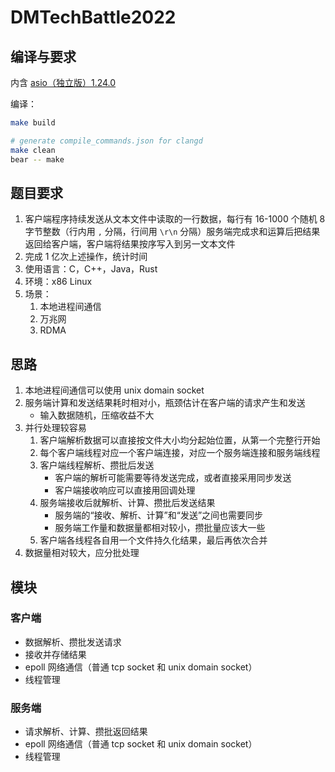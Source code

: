 # DMTechBattle2022
## 编译与要求
内含 [asio（独立版）1.24.0](http://think-async.com/Asio/)

编译：
```bash
make build

# generate compile_commands.json for clangd
make clean
bear -- make
```

## 题目要求
1. 客户端程序持续发送从文本文件中读取的一行数据，每行有 16-1000 个随机 8 字节整数（行内用 `,` 分隔，行间用 `\r\n` 分隔）服务端完成求和运算后把结果返回给客户端，客户端将结果按序写入到另一文本文件
2. 完成 1 亿次上述操作，统计时间
3. 使用语言：C，C++，Java，Rust
4. 环境：x86 Linux
5. 场景：
    1. 本地进程间通信
    2. 万兆网
    3. RDMA

## 思路
1. 本地进程间通信可以使用 unix domain socket
2. 服务端计算和发送结果耗时相对小，瓶颈估计在客户端的请求产生和发送
    - 输入数据随机，压缩收益不大
3. 并行处理较容易
    1. 客户端解析数据可以直接按文件大小均分起始位置，从第一个完整行开始
    2. 每个客户端线程对应一个客户端连接，对应一个服务端连接和服务端线程
    3. 客户端线程解析、攒批后发送
        - 客户端的解析可能需要等待发送完成，或者直接采用同步发送
        - 客户端接收响应可以直接用回调处理
    4. 服务端接收后就解析、计算、攒批后发送结果
        - 服务端的“接收、解析、计算”和“发送”之间也需要同步
        - 服务端工作量和数据量都相对较小，攒批量应该大一些
    5. 客户端各线程各自用一个文件持久化结果，最后再依次合并
4. 数据量相对较大，应分批处理

## 模块
### 客户端
- 数据解析、攒批发送请求
- 接收并存储结果
- epoll 网络通信（普通 tcp socket 和 unix domain socket）
- 线程管理

### 服务端
- 请求解析、计算、攒批返回结果
- epoll 网络通信（普通 tcp socket 和 unix domain socket）
- 线程管理
